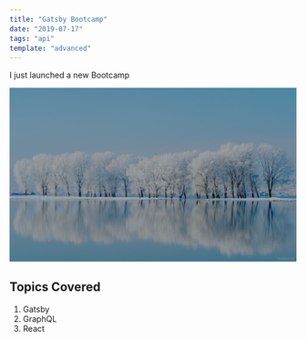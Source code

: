 ```yaml
---
title: "Gatsby Bootcamp"
date: "2019-07-17"
tags: "api"
template: "advanced"
---
```

I just launched a new Bootcamp

![Nature](./shutterstock_1.jpg)

## Topics Covered

1. Gatsby
2. GraphQL
3. React